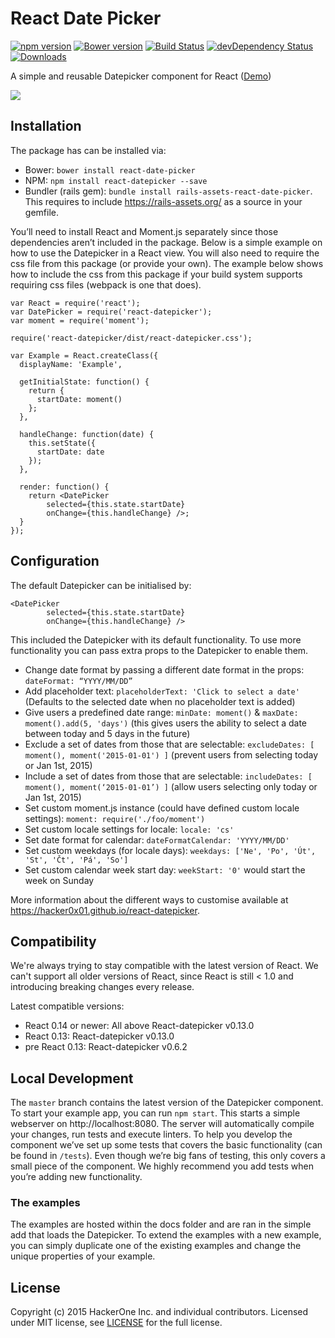 # React Date Picker
[![npm version](https://badge.fury.io/js/react-datepicker.svg)](https://badge.fury.io/js/react-datepicker)
[![Bower version](https://badge.fury.io/bo/react-date-picker.svg)](http://badge.fury.io/bo/react-date-picker)
[![Build Status](https://travis-ci.org/Hacker0x01/react-datepicker.svg?branch=master)](https://travis-ci.org/Hacker0x01/react-datepicker)
[![devDependency Status](https://david-dm.org/Hacker0x01/react-datepicker/dev-status.svg)](https://david-dm.org/Hacker0x01/react-datepicker#info=devDependencies)
[![Downloads](http://img.shields.io/npm/dm/react-datepicker.svg)](https://npmjs.org/package/react-datepicker)

A simple and reusable Datepicker component for React ([Demo](https://hacker0x01.github.io/react-datepicker/))

![](https://cloud.githubusercontent.com/assets/1412392/5339491/c40de124-7ee1-11e4-9f07-9276e2545f27.png)

## Installation

The package has can be installed via:
- Bower: `bower install react-date-picker`
- NPM: `npm install react-datepicker --save`
- Bundler (rails gem): `bundle install rails-assets-react-date-picker`. This requires to include https://rails-assets.org/ as a source in your gemfile.

You’ll need to install React and Moment.js separately since those dependencies aren’t included in the package. Below is a simple example on how to use the Datepicker in a React view. You will also need to require the css file from this package (or provide your own). The example below shows how to include the css from this package if your build system supports requiring css files (webpack is one that does).

```
var React = require('react');
var DatePicker = require('react-datepicker');
var moment = require('moment');

require('react-datepicker/dist/react-datepicker.css');

var Example = React.createClass({
  displayName: 'Example',

  getInitialState: function() {
    return {
      startDate: moment()
    };
  },

  handleChange: function(date) {
    this.setState({
      startDate: date
    });
  },

  render: function() {
    return <DatePicker
        selected={this.state.startDate}
        onChange={this.handleChange} />;
  }
});
```

## Configuration

The default Datepicker can be initialised by:

```
<DatePicker
        selected={this.state.startDate}
        onChange={this.handleChange} />
```

This included the Datepicker with its default functionality. To use more functionality you can pass extra props to the Datepicker to enable them.

- Change date format by passing a different date format in the props: `dateFormat: “YYYY/MM/DD”`
- Add placeholder text: `placeholderText: 'Click to select a date'` (Defaults to the selected date when no placeholder text is added)
- Give users a predefined date range: `minDate: moment()` & `maxDate: moment().add(5, 'days')` (this gives users the ability to select a date between today and 5 days in the future)
- Exclude a set of dates from those that are selectable: `excludeDates: [ moment(), moment('2015-01-01') ]` (prevent users from selecting today or Jan 1st, 2015)
- Include a set of dates from those that are selectable: `includeDates: [ moment(), moment(‘2015-01-01’) ]` (allow users selecting only today or Jan 1st, 2015)
- Set custom moment.js instance (could have defined custom locale settings): `moment: require('./foo/moment')`
- Set custom locale settings for locale: `locale: 'cs'`
- Set date format for calendar: `dateFormatCalendar: 'YYYY/MM/DD'`
- Set custom weekdays (for locale days): `weekdays: ['Ne', 'Po', 'Út', 'St', 'Čt', 'Pá', 'So']`
- Set custom calendar week start day: `weekStart: '0'` would start the week on Sunday

More information about the different ways to customise available at https://hacker0x01.github.io/react-datepicker.

## Compatibility

We're always trying to stay compatible with the latest version of React. We can't support all older versions of React, since React is still < 1.0 and introducing breaking changes every release.

Latest compatible versions:
- React 0.14 or newer: All above React-datepicker v0.13.0
- React 0.13: React-datepicker v0.13.0
- pre React 0.13: React-datepicker v0.6.2

## Local Development

The `master` branch contains the latest version of the Datepicker component. To start your example app, you can run `npm start`. This starts a simple webserver on http://localhost:8080. The server will automatically compile your changes, run tests and execute linters. To help you develop the component we’ve set up some tests that covers the basic functionality (can be found in  `/tests`). Even though we’re big fans of testing, this only covers a small piece of the component. We highly recommend you add tests when you’re adding new functionality.

### The examples
The examples are hosted within the docs folder and are ran in the simple add that loads the Datepicker. To extend the examples with a new example, you can simply duplicate one of the existing examples and change the unique properties of your example.

## License

Copyright (c) 2015 HackerOne Inc. and individual contributors. Licensed under MIT license, see [LICENSE](LICENSE) for the full license.
